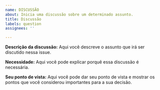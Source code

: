 ```yaml
---
name: DISCUSSÃO
about: Inicia uma discussão sobre um determinado assunto.
title: Discussão
labels: question
assignees: ''

---
```


**Descrição da discussão:**
Aqui você descreve o assunto que irá ser discutido nessa issue.

**Necessidade:**
Aqui você pode explicar porquê essa discussão é necessária. 

**Seu ponto de vista:**
Aqui você pode dar seu ponto de vista e mostrar os pontos que você considerou importantes para a sua decisão.
